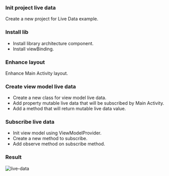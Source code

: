 ### Init project live data
Create a new project for Live Data example.

### Install lib
- Install library architecture component.
- Install viewBinding.

### Enhance layout
Enhance Main Activity layout.

### Create view model live data
- Create a new class for view model live data.
- Add property mutable live data that will be subscribed by Main Activity.
- Add a method that will return mutable live data value.

### Subscribe live data
- Init view model using ViewModelProvider.
- Create a new method to subscribe.
- Add observe method on subscribe method.

### Result
![live-data](https://user-images.githubusercontent.com/27923352/178780373-43e222f7-25c7-4447-a907-0a0211456ed0.gif)
